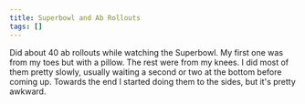 ```yaml
---
title: Superbowl and Ab Rollouts
tags: []
---
```


Did about 40 ab rollouts while watching the Superbowl. My first one was from my toes but with a pillow. The rest were from my knees. I did most of them pretty slowly, usually waiting a second or two at the bottom before coming up. Towards the end I started doing them to the sides, but it's pretty awkward.
